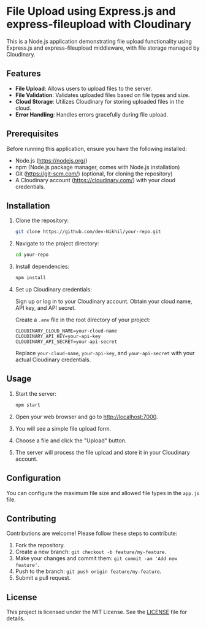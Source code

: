 # File Upload using Express.js and express-fileupload with Cloudinary

This is a Node.js application demonstrating file upload functionality using Express.js and express-fileupload middleware, with file storage managed by Cloudinary.

## Features

- **File Upload**: Allows users to upload files to the server.
- **File Validation**: Validates uploaded files based on file types and size.
- **Cloud Storage**: Utilizes Cloudinary for storing uploaded files in the cloud.
- **Error Handling**: Handles errors gracefully during file upload.

## Prerequisites

Before running this application, ensure you have the following installed:

- Node.js (https://nodejs.org/)
- npm (Node.js package manager, comes with Node.js installation)
- Git (https://git-scm.com/) (optional, for cloning the repository)
- A Cloudinary account (https://cloudinary.com/) with your cloud credentials.

## Installation

1. Clone the repository:

    ```bash
    git clone https://github.com/dev-Nikhil/your-repo.git
    ```

2. Navigate to the project directory:

    ```bash
    cd your-repo
    ```

3. Install dependencies:

    ```bash
    npm install
    ```

4. Set up Cloudinary credentials:

    Sign up or log in to your Cloudinary account. Obtain your cloud name, API key, and API secret.

    Create a `.env` file in the root directory of your project:

    ```plaintext
    CLOUDINARY_CLOUD_NAME=your-cloud-name
    CLOUDINARY_API_KEY=your-api-key
    CLOUDINARY_API_SECRET=your-api-secret
    ```

    Replace `your-cloud-name`, `your-api-key`, and `your-api-secret` with your actual Cloudinary credentials.

## Usage

1. Start the server:

    ```bash
    npm start
    ```

2. Open your web browser and go to [http://localhost:7000](http://localhost:7000).

3. You will see a simple file upload form.

4. Choose a file and click the "Upload" button.

5. The server will process the file upload and store it in your Cloudinary account.

## Configuration

You can configure the maximum file size and allowed file types in the `app.js` file.

## Contributing

Contributions are welcome! Please follow these steps to contribute:

1. Fork the repository.
2. Create a new branch: `git checkout -b feature/my-feature`.
3. Make your changes and commit them: `git commit -am 'Add new feature'`.
4. Push to the branch: `git push origin feature/my-feature`.
5. Submit a pull request.

## License

This project is licensed under the MIT License. See the [LICENSE](LICENSE) file for details.
